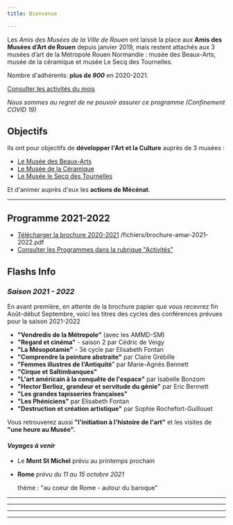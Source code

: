 ```yaml
---
title: Bienvenue

---
```

Les _Amis des Musées de la Ville de Rouen_ ont laissé la place aux **Amis des Musées d’Art de Rouen** depuis janvier 2019, mais restent attachés aux 3 musées d’art de la Métropole Rouen Normandie : musée des Beaux-Arts, musée de la céramique et musée Le Secq des Tournelles.

Nombre d'adhérents: **plus de _900_** en 2020-2021.

[Consulter les activités du mois](/pages/activites-du-mois.html)

_Nous sommes au regret de ne pouvoir assurer ce programme (Confinement COVID 19)_

## Objectifs

Ils ont pour objectifs de **développer l'Art et la Culture** auprès de 3 musées :

* [Le Musée des Beaux-Arts](http://mbarouen.fr/fr)
* [Le Musée de la Céramique](http://museedelaceramique.fr/fr)
* [Le Musée le Secq des Tournelles](http://museelesecqdestournelles.fr/fr)

Et d'animer auprès d'eux les **actions de Mécénat**.

***

## Programme 2021-2022

* [Télécharger la brochure 2020-2021](/fichiers/plaquette-2020-2021.pdf) /fichiers/brochure-amar-2021-2022.pdf
* [Consulter les Programmes dans la rubrique "Activités"](/pages/activites.html)

## **Flashs Info**

### _Saison 2021 - 2022_

En avant première, en attente de la brochure papier que vous recevrez fin Août-début Septembre, voici les titres des cycles des conférences prévues pour la saison 2021-2022

* **"Vendredis de la Métropole"** (avec les AMMD-SM)
* **"Regard et cinéma"** - saison 2 par Cédric de Veigy
* **"La Mésopotamie"** - 3è cycle par Elisabeth Fontan
* **"Comprendre la peinture abstraite"** par Claire Grébille
* **"Femmes illustres de l'Antiquité**" par Marie-Agnès Bennett
* **"Cirque et Saltimbanques"**
* **"L'art américain à la conquête de l'espace"**  par Isabelle Bonzom
* **"Hector Berlioz, grandeur et servitude du génie"**  par Eric Bennett
* **"Les grandes tapisseries françaises"**
* **"Les Phéniciens"**  par Elisabeth Fontan
* **"Destruction et création artistique"** par Sophie Rochefort-Guillouet

Vous retrouverez aussi **"l'initiation à l'histoire de l'art"** et les visites de **"une heure au Musée".**

#### _Voyages à venir_

* Le **Mont St Michel** prévu au printemps prochain
* **Rome**   _prévu du 11 au 15 octobre 2021_

  thème : "au coeur de Rome - autour du baroque"

***

***

***

***